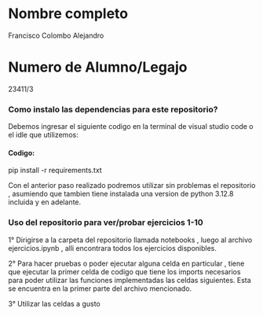 # Nombre completo

Francisco Colombo Alejandro

# Numero de Alumno/Legajo

23411/3

### Como instalo las dependencias para este repositorio?
Debemos ingresar el siguiente codigo en la terminal de visual studio code o el idle que utilizemos: 
#### Codigo:
pip install -r requirements.txt

Con el anterior paso realizado podremos utilizar sin problemas el repositorio , asumiendo que tambien tiene instalada una version de python 3.12.8 incluida y en adelante.
### Uso del repositorio para ver/probar ejercicios 1-10

1° Dirigirse a la carpeta del repositorio llamada notebooks , luego al archivo ejercicios.ipynb , alli encontrara todos los ejercicios disponibles.

2° Para hacer pruebas o poder ejecutar alguna celda en particular , tiene que ejecutar la primer celda de codigo que tiene los imports necesarios para poder utilizar las funciones implementadas las celdas siguientes. Esta se encuentra en la primer parte del archivo mencionado.

3° Utilizar las celdas a gusto

